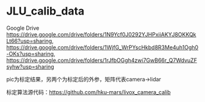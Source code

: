 # JLU_calib_data

Google Drive 
https://drive.google.com/drive/folders/1N9Ycf0J0292YJHPxiiAKYJ8OKKQkLt66?usp=sharing, 
https://drive.google.com/drive/folders/1WjfG_WrPYscHkbd8R3Me4uh1Ogh0-OKs?usp=sharing, 
https://drive.google.com/drive/folders/1rJfbOGgh4zwi7GwB66r_Q7WdvuZFsyhw?usp=sharing

pic为标定结果，另两个为标定后的外参，矩阵代表camera->lidar


标定算法源代码：https://github.com/hku-mars/livox_camera_calib
